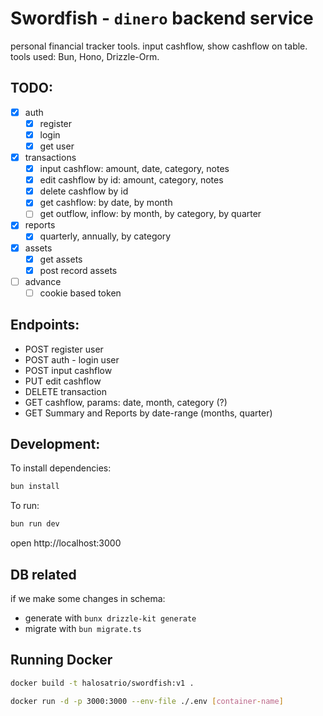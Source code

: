 # Swordfish - `dinero` backend service

personal financial tracker tools. input cashflow, show cashflow on table. tools used: Bun, Hono, Drizzle-Orm.

## TODO:

- [x] auth
  - [x] register
  - [x] login
  - [x] get user
- [x] transactions
  - [x] input cashflow: amount, date, category, notes
  - [x] edit cashflow by id: amount, category, notes
  - [x] delete cashflow by id
  - [x] get cashflow: by date, by month
  - [ ] get outflow, inflow: by month, by category, by quarter
- [x] reports
  - [x] quarterly, annually, by category
- [x] assets
  - [x] get assets
  - [x] post record assets
- [ ] advance
  - [ ] cookie based token

## Endpoints:

- POST register user
- POST auth - login user
- POST input cashflow
- PUT edit cashflow
- DELETE transaction
- GET cashflow, params: date, month, category (?)
- GET Summary and Reports by date-range (months, quarter)

## Development:

To install dependencies:

```sh
bun install
```

To run:

```sh
bun run dev
```

open http://localhost:3000

## DB related

if we make some changes in schema:

- generate with `bunx drizzle-kit generate`
- migrate with `bun migrate.ts`

## Running Docker

```sh
docker build -t halosatrio/swordfish:v1 .

docker run -d -p 3000:3000 --env-file ./.env [container-name]
```
